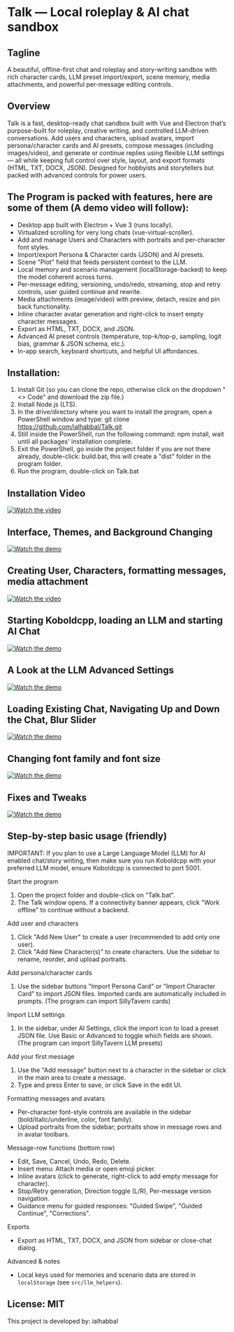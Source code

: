 Talk — Local roleplay & AI chat sandbox
=======================================

Tagline
-------
A beautiful, offline-first chat and roleplay and story-writing sandbox with rich character cards, LLM preset import/export, scene memory, media attachments, and powerful per-message editing controls.

Overview
--------
Talk is a fast, desktop-ready chat sandbox built with Vue and Electron that’s purpose-built for roleplay, creative writing, and controlled LLM-driven conversations. Add users and characters, upload avatars, import persona/character cards and AI presets, compose messages (including images/video), and generate or continue replies using flexible LLM settings — all while keeping full control over style, layout, and export formats (HTML, TXT, DOCX, JSON). Designed for hobbyists and storytellers but packed with advanced controls for power users.

The Program is packed with features, here are some of them (A demo video will follow):
--------------------------------------------------------------------------------------
- Desktop app built with Electron + Vue 3 (runs locally).
- Virtualized scrolling for very long chats (vue-virtual-scroller).
- Add and manage Users and Characters with portraits and per-character font styles.
- Import/export Persona & Character cards (JSON) and AI presets.
- Scene "Plot" field that feeds persistent context to the LLM.
- Local memory and scenario management (localStorage-backed) to keep the model coherent across turns.
- Per-message editing, versioning, undo/redo, streaming, stop and retry controls, user guided continue and rewrite.
- Media attachments (image/video) with preview, detach, resize and pin back functionality.
- Inline character avatar generation and right-click to insert empty character messages.
- Export as HTML, TXT, DOCX, and JSON.
- Advanced AI preset controls (temperature, top-k/top-p, sampling, logit bias, grammar & JSON schema, etc.).
- In-app search, keyboard shortcuts, and helpful UI affordances.

Installation:
-------------
1. Install Git (so you can clone the repo, otherwise click on the dropdown "<> Code" and download the zip file.)
2. Install Node.js (LTS).
3. In the drive/directory where you want to install the program, open a PowerShell window and type: git clone https://github.com/ialhabbal/Talk.git
4. Still inside the PowerShell, run the following command: npm install, wait until all packages' installation complete.
5. Exit the PowerShell, go inside the project folder if you are not there already, double-click: build.bat, this will create a "dist" folder in the program folder.
6. Run the program, double-click on Talk.bat

## Installation Video

[![Watch the video](https://img.youtube.com/vi/wXSQHGZXUbM/0.jpg)](https://youtu.be/wXSQHGZXUbM)

##  Interface, Themes, and Background Changing

[![Watch the demo](https://img.youtube.com/vi/LdpGbc4rZFM/0.jpg)](https://youtu.be/LdpGbc4rZFM)

## Creating User, Characters, formatting messages, media attachment

[![Watch the video](https://img.youtube.com/vi/LRwRQJVrRH0/0.jpg)](https://youtu.be/LRwRQJVrRH0)

## Starting Koboldcpp, loading an LLM and starting AI Chat

[![Watch the demo](https://img.youtube.com/vi/CTbHf-bGemw/0.jpg)](https://youtu.be/CTbHf-bGemw)

## A Look at the LLM Advanced Settings

[![Watch the demo](https://img.youtube.com/vi/I1ZMmgkprnU/0.jpg)](https://youtu.be/I1ZMmgkprnU)

## Loading Existing Chat, Navigating Up and Down the Chat, Blur Slider

[![Watch the demo](https://img.youtube.com/vi/ZNyjrx1MMJY/0.jpg)](https://youtu.be/ZNyjrx1MMJY)

## Changing font family and font size

[![Watch the demo](https://img.youtube.com/vi/BmSULBLFCWE/0.jpg)](https://youtu.be/BmSULBLFCWE)

## Fixes and Tweaks

[![Watch the demo](https://img.youtube.com/vi/fy3858gSMzE/0.jpg)](https://youtu.be/fy3858gSMzE)


Step-by-step basic usage (friendly)
-----------------------------------
IMPORTANT: If you plan to use a Large Language Model (LLM) for AI enabled chat/story writing, then make sure you run Koboldcpp with your preferred LLM model, ensure Koboldcpp is connected to port 5001.

Start the program
1. Open the project folder and double-click on "Talk.bat".
2. The Talk window opens. If a connectivity banner appears, click "Work offline" to continue without a backend.

Add user and characters
1. Click "Add New User" to create a user (recommended to add only one user).
2. Click "Add New Character(s)" to create characters. Use the sidebar to rename, reorder, and upload portraits.

Add persona/character cards
1. Use the sidebar buttons "Import Persona Card" or "Import Character Card" to import JSON files. Imported cards are automatically included in prompts. (The program can import SillyTavern cards)

Import LLM settings
1. In the sidebar, under AI Settings, click the import icon to load a preset JSON file. Use Basic or Advanced to toggle which fields are shown. (The program can import SillyTavern LLM presets)

Add your first message
1. Use the "Add message" button next to a character in the sidebar or click in the main area to create a message.
2. Type and press Enter to save, or click Save in the edit UI.

Formatting messages and avatars
- Per-character font-style controls are available in the sidebar (bold/italic/underline, color, font family).
- Upload portraits from the sidebar; portraits show in message rows and in avatar toolbars.

Message-row functions (bottom row)
- Edit, Save, Cancel, Undo, Redo, Delete.
- Insert menu: Attach media or open emoji picker.
- Inline avatars (click to generate, right-click to add empty message for character).
- Stop/Retry generation, Direction toggle (L/R), Per-message version navigation.
- Guidance menu for guided responses: "Guided Swipe", "Guided Continue", "Corrections".

Exports
- Export as HTML, TXT, DOCX, and JSON from sidebar or close-chat dialog.

Advanced & notes
- Local keys used for memories and scenario data are stored in `localStorage` (see `src/llm_helpers`).

License: MIT
------------

This project is developed by: ialhabbal